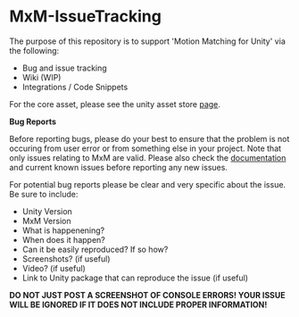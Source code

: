 # MxM-IssueTracking

The purpose of this repository is to support 'Motion Matching for Unity' via the following:
- Bug and issue tracking
- Wiki (WIP)
- Integrations / Code Snippets

For the core asset, please see the unity asset store <a href='https://assetstore.unity.com/packages/tools/animation/motion-matching-for-unity-145624'>page</a>.

<b>Bug Reports</b>

Before reporting bugs, please do your best to ensure that the problem is not occuring from user error or from something else in your project. Note that only issues relating to MxM are valid. Please also check the <a href='https://docs.google.com/document/d/1zBdEQh8nJyOkWnKS5fAwchaE7u0kEvl4fSxlR7S2Wfk/edit?usp=sharing'>documentation</a> and current known issues before reporting any new issues.

For potential bug reports please be clear and very specific about the issue. Be sure to include:
- Unity Version
- MxM Version
- What is happenening?
- When does it happen?
- Can it be easily reproduced? If so how?
- Screenshots? (if useful)
- Video? (if useful)
- Link to Unity package that can reproduce the issue (if useful)

<b>DO NOT JUST POST A SCREENSHOT OF CONSOLE ERRORS! YOUR ISSUE WILL BE IGNORED IF IT DOES NOT INCLUDE PROPER INFORMATION!</b>

